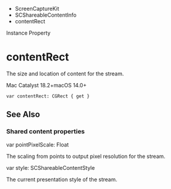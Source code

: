 

- ScreenCaptureKit
- SCShareableContentInfo
-  contentRect 

Instance Property

# contentRect

The size and location of content for the stream.

Mac Catalyst 18.2+macOS 14.0+

``` source
var contentRect: CGRect { get }
```

## See Also

### Shared content properties

var pointPixelScale: Float

The scaling from points to output pixel resolution for the stream.

var style: SCShareableContentStyle

The current presentation style of the stream.

